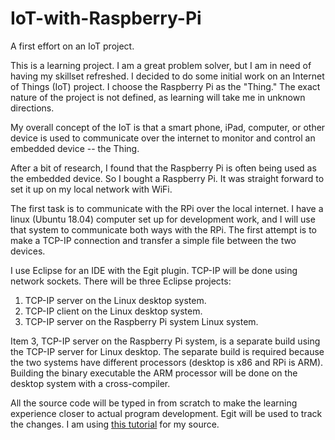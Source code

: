 # IoT-with-Raspberry-Pi
A first effort on an IoT project.

This is a learning project.  I am a great problem solver, but I am in need of having my skillset refreshed.  I decided to 
do some initial work on an Internet of Things (IoT) project.  I choose the Raspberry Pi as the "Thing."  The exact nature 
of the project is not defined, as learning will take me in unknown directions.

My overall concept of the IoT is that a smart phone, iPad, computer, or other device is used to communicate over the internet
to monitor and control an embedded device -- the Thing.

After a bit of research, I found that the Raspberry Pi is often being used as the embedded device.  So I bought a Raspberry Pi.  It was straight forward to set it up on my local network with WiFi.

The first task is to communicate with the RPi over the local internet.  I have a linux (Ubuntu 18.04) computer set up for development work, and I will use that system to communicate both ways with the RPi.  The first attempt is to make a TCP-IP connection and transfer a simple file between the two devices.

I use Eclipse for an IDE with the Egit plugin.  TCP-IP will be done using network sockets.  There will be three Eclipse projects:  
1. TCP-IP server on the Linux desktop system.
2. TCP-IP client on the Linux desktop system.
3. TCP-IP server on the Raspberry Pi system Linux system.

Item 3, TCP-IP server on the Raspberry Pi system, is a separate build using the TCP-IP server for Linux desktop.
The separate build is required because the two systems have different processors (desktop is x86 and RPi is ARM).
Building the binary executable the ARM processor will be done on the desktop system with a cross-compiler.

All the source code will be typed in from scratch to make the learning experience closer to actual program development.
Egit will be used to track the changes.
I am using [this tutorial](https://www.binarytides.com/socket-programming-c-linux-tutorial/) for my source.



